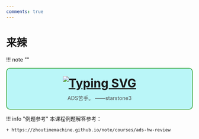 ```yaml
---
comments: true
---
```

# 来辣
!!! note "" 
    <div style="border: 2px solid #4CAF50; border-radius: 10px; padding: 20px; background-color: #baf6f8; text-align: center;">
        <div style="font-size: 32px; font-weight: bold; margin-bottom: 10px;">
            [![Typing SVG](https://readme-typing-svg.demolab.com?font=LXGW+WenKai+Screen+GB+Screen&weight=700&size=27&pause=1000&color=000000&background=FFC18800&center=true&vCenter=true&width=435&lines=%E3%80%8E%E4%BD%A0%E6%98%AF%E7%BB%9D%E5%AF%B9%E6%97%A0%E6%B3%95%E9%80%83%E8%84%B1%E8%BF%99%E4%B8%AA%E6%8C%82%E7%A7%91%E7%9A%84%E3%80%8F)](https://git.io/typing-svg)
        </div>
        <div style="font-size: 14px; color: #555;">
            ADS苦手。 ——starstone3
        </div>
    </div>


!!! info "例题参考"
    本课程例题解答参考：

    + https://zhoutimemachine.github.io/note/courses/ads-hw-review